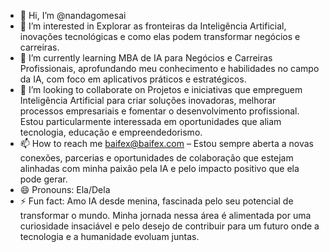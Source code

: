 - 👋 Hi, I’m @nandagomesai
- 👀 I’m interested in Explorar as fronteiras da Inteligência Artificial, inovações tecnológicas e como elas podem transformar negócios e carreiras.
- 🌱 I’m currently learning MBA de IA para Negócios e Carreiras Profissionais, aprofundando meu conhecimento e habilidades no campo da IA, com foco em aplicativos práticos e estratégicos.
- 💞️ I’m looking to collaborate on Projetos e iniciativas que empreguem Inteligência Artificial para criar soluções inovadoras, melhorar processos empresariais e fomentar o desenvolvimento profissional. Estou particularmente interessada em oportunidades que aliam tecnologia, educação e empreendedorismo.
- 📫 How to reach me  baifex@baifex.com – Estou sempre aberta a novas conexões, parcerias e oportunidades de colaboração que estejam alinhadas com minha paixão pela IA e pelo impacto positivo que ela pode gerar.
- 😄 Pronouns: Ela/Dela
- ⚡ Fun fact: Amo IA desde menina, fascinada pelo seu potencial de transformar o mundo. Minha jornada nessa área é alimentada por uma curiosidade insaciável e pelo desejo de contribuir para um futuro onde a tecnologia e a humanidade evoluam juntas.

<!---
nandagomesai/nandagomesai is a ✨ special ✨ repository because its `README.md` (this file) appears on your GitHub profile.
You can click the Preview link to take a look at your changes.
--->
